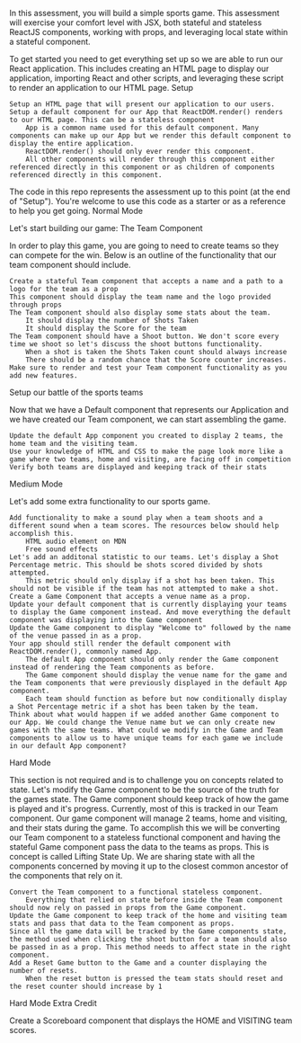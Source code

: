 In this assessment, you will build a simple sports game. This assessment will exercise your comfort level with JSX, both stateful and stateless ReactJS components, working with props, and leveraging local state within a stateful component.

To get started you need to get everything set up so we are able to run our React application. This includes creating an HTML page to display our application, importing React and other scripts, and leveraging these script to render an application to our HTML page.
Setup

    Setup an HTML page that will present our application to our users.
    Setup a default component for our App that ReactDOM.render() renders to our HTML page. This can be a stateless component
        App is a common name used for this default component. Many components can make up our App but we render this default component to display the entire application.
        ReactDOM.render() should only ever render this component.
        All other components will render through this component either referenced directly in this component or as children of components referenced directly in this component.

The code in this repo represents the assessment up to this point (at the end of "Setup"). You're welcome to use this code as a starter or as a reference to help you get going.
Normal Mode

Let's start building our game:
The Team Component

In order to play this game, you are going to need to create teams so they can compete for the win. Below is an outline of the functionality that our team component should include.

    Create a stateful Team component that accepts a name and a path to a logo for the team as a prop
    This component should display the team name and the logo provided through props
    The Team component should also display some stats about the team.
        It should display the number of Shots Taken
        It should display the Score for the team
    The Team component should have a Shoot button. We don't score every time we shoot so let's discuss the shoot buttons functionality.
        When a shot is taken the Shots Taken count should always increase
        There should be a random chance that the Score counter increases.
    Make sure to render and test your Team component functionality as you add new features.

Setup our battle of the sports teams

Now that we have a Default component that represents our Application and we have created our Team component, we can start assembling the game.

    Update the default App component you created to display 2 teams, the home team and the visiting team.
    Use your knowledge of HTML and CSS to make the page look more like a game where two teams, home and visiting, are facing off in competition
    Verify both teams are displayed and keeping track of their stats

Medium Mode

Let's add some extra functionality to our sports game.

    Add functionality to make a sound play when a team shoots and a different sound when a team scores. The resources below should help accomplish this.
        HTML audio element on MDN
        Free sound effects
    Let's add an additonal statistic to our teams. Let's display a Shot Percentage metric. This should be shots scored divided by shots attempted.
        This metric should only display if a shot has been taken. This should not be visible if the team has not attempted to make a shot.
    Create a Game Component that accepts a venue name as a prop.
    Update your default component that is currently displaying your teams to display the Game component instead. And move everything the default component was displaying into the Game component
    Update the Game component to display "Welcome to" followed by the name of the venue passed in as a prop.
    Your app should still render the default component with ReactDOM.render(), commonly named App.
        The default App component should only render the Game component instead of rendering the Team components as before.
        The Game component should display the venue name for the game and the Team components that were previously displayed in the default App component.
        Each team should function as before but now conditionally display a Shot Percentage metric if a shot has been taken by the team.
    Think about what would happen if we added another Game component to our App. We could change the Venue name but we can only create new games with the same teams. What could we modify in the Game and Team components to allow us to have unique teams for each game we include in our default App component?

Hard Mode

This section is not required and is to challenge you on concepts related to state. Let's modify the Game component to be the source of the truth for the games state. The Game component should keep track of how the game is played and it's progress. Currently, most of this is tracked in our Team component. Our game component will manage 2 teams, home and visiting, and their stats during the game. To accomplish this we will be converting our Team component to a stateless functional component and having the stateful Game component pass the data to the teams as props. This is concept is called Lifting State Up. We are sharing state with all the components concerned by moving it up to the closest common ancestor of the components that rely on it.

    Convert the Team component to a functional stateless component.
        Everything that relied on state before inside the Team component should now rely on passed in props from the Game component.
    Update the Game component to keep track of the home and visiting team stats and pass that data to the Team component as props.
    Since all the game data will be tracked by the Game components state, the method used when clicking the shoot button for a team should also be passed in as a prop. This method needs to affect state in the right component.
    Add a Reset Game button to the Game and a counter displaying the number of resets.
        When the reset button is pressed the team stats should reset and the reset counter should increase by 1

Hard Mode Extra Credit

Create a Scoreboard component that displays the HOME and VISITING team scores.
